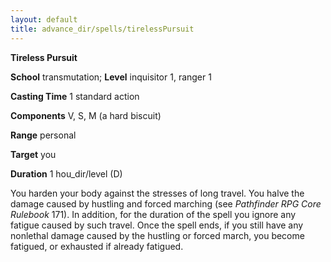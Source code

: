 ```yaml
---
layout: default
title: advance_dir/spells/tirelessPursuit
---
```

 **Tireless Pursuit**

**School** transmutation; **Level** inquisitor 1, ranger 1

**Casting Time** 1 standard action

**Components** V, S, M (a hard biscuit)

**Range** personal

**Target** you

**Duration** 1 hou_dir/level (D)

You harden your body against the stresses of long travel. You halve the damage caused by hustling and forced marching (see _Pathfinder RPG Core Rulebook_ 171). In addition, for the duration of the spell you ignore any fatigue caused by such travel. Once the spell ends, if you still have any nonlethal damage caused by the hustling or forced march, you become fatigued, or exhausted if already fatigued.

